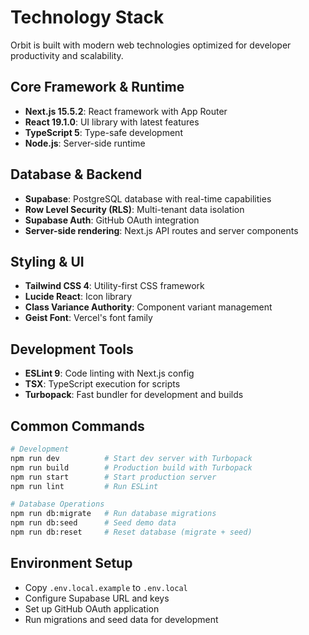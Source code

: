 # Technology Stack

Orbit is built with modern web technologies optimized for developer productivity and scalability.

## Core Framework & Runtime

- **Next.js 15.5.2**: React framework with App Router
- **React 19.1.0**: UI library with latest features
- **TypeScript 5**: Type-safe development
- **Node.js**: Server-side runtime

## Database & Backend

- **Supabase**: PostgreSQL database with real-time capabilities
- **Row Level Security (RLS)**: Multi-tenant data isolation
- **Supabase Auth**: GitHub OAuth integration
- **Server-side rendering**: Next.js API routes and server components

## Styling & UI

- **Tailwind CSS 4**: Utility-first CSS framework
- **Lucide React**: Icon library
- **Class Variance Authority**: Component variant management
- **Geist Font**: Vercel's font family

## Development Tools

- **ESLint 9**: Code linting with Next.js config
- **TSX**: TypeScript execution for scripts
- **Turbopack**: Fast bundler for development and builds

## Common Commands

```bash
# Development
npm run dev          # Start dev server with Turbopack
npm run build        # Production build with Turbopack
npm run start        # Start production server
npm run lint         # Run ESLint

# Database Operations
npm run db:migrate   # Run database migrations
npm run db:seed      # Seed demo data
npm run db:reset     # Reset database (migrate + seed)
```

## Environment Setup

- Copy `.env.local.example` to `.env.local`
- Configure Supabase URL and keys
- Set up GitHub OAuth application
- Run migrations and seed data for development
